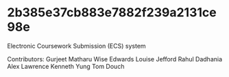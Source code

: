 # 2b385e37cb883e7882f239a2131ce98e
Electronic Coursework Submission (ECS) system

Contributors:
Gurjeet Matharu
Wise Edwards
Louise Jefford
Rahul Dadhania
Alex Lawrence
Kenneth Yung
Tom Douch
